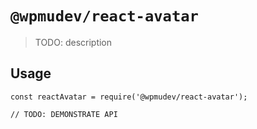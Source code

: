 # `@wpmudev/react-avatar`

> TODO: description

## Usage

```
const reactAvatar = require('@wpmudev/react-avatar');

// TODO: DEMONSTRATE API
```
